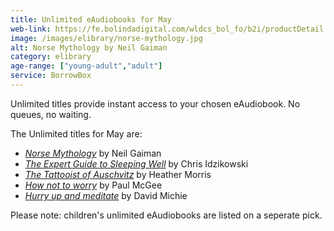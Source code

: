 ```yaml
---
title: Unlimited eAudiobooks for May
web-link: https://fe.bolindadigital.com/wldcs_bol_fo/b2i/productDetail.html?productId=BOL_508385&fromPage=1&b2bSite=4172
image: /images/elibrary/norse-mythology.jpg
alt: Norse Mythology by Neil Gaiman
category: elibrary
age-range: ["young-adult","adult"]
service: BorrowBox
---
```


Unlimited titles provide instant access to your chosen eAudiobook. No queues, no waiting.

The Unlimited titles for May are:

- [<cite>Norse Mythology</cite>](https://fe.bolindadigital.com/wldcs_bol_fo/b2i/productDetail.html?productId=BOL_508385&fromPage=1&b2bSite=4172) by Neil Gaiman
-	[<cite>The Expert Guide to Sleeping Well</cite>](https://fe.bolindadigital.com/wldcs_bol_fo/b2i/productDetail.html?productId=BOL_605808&fromPage=1&b2bSite=4172) by Chris Idzikowski
-	[<cite>The Tattooist of Auschvitz</cite>](https://fe.bolindadigital.com/wldcs_bol_fo/b2i/productDetail.html?productId=BOL_462336&fromPage=1&b2bSite=4172) by Heather Morris
-	[<cite>How not to worry</cite>](https://fe.bolindadigital.com/wldcs_bol_fo/b2i/productDetail.html?productId=BOL_156443&fromPage=1&b2bSite=4172) by Paul McGee
-	[<cite>Hurry up and meditate</cite>](https://fe.bolindadigital.com/wldcs_bol_fo/b2i/productDetail.html?productId=BOL_004686&fromPage=1&b2bSite=4172) by David Michie

Please note: children's unlimited eAudiobooks are listed on a seperate pick.
